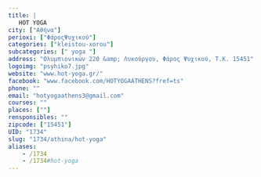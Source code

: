 ```yaml
---
title: |
   HOT YOGA
city: ["Αθήνα"]
perioxi: ["ΦάροςΨυχικού"]
categories: ["kleistou-xorou"]
subcategories: [" yoga "]
address: "Ολυμπιονικών 220 &amp; Λυκούργου, Φάρος Ψυχικού, Τ.Κ. 15451"
logoimg: "psyhiko7.jpg"
website: "www.hot-yoga.gr/"
facebook: "www.facebook.com/HOTYOGAATHENS?fref=ts"
phone: ""
email: "hotyogaathens3@gmail.com"
courses: ""
places: [""]
rensponsibles: ""
zipcode: ["15451"]
UID: "1734"
slug: "1734/athina/hot-yoga"
aliases:
    - /1734
    - /1734#hot-yoga
---
```


